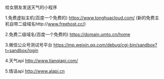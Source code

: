 给女朋友发送天气的小程序

1.免费虚拟主机(百度一个免费的)
https://www.tonghuacloud.com/
(新的免费主机自带二级域名http://www.freehost.cc/)

2.免费二级域名(百度一个免费的)
https://domain.umto.cn/home

3.微信公众号测试号平台
https://mp.weixin.qq.com/debug/cgi-bin/sandbox?t=sandbox/login

4.天气api
http://www.tianqiapi.com/

5.情话api
http://www.alapi.cn